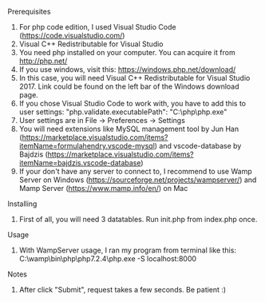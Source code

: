 Prerequisites

1. For php code edition, I used Visual Studio Code (https://code.visualstudio.com/)
2. Visual C++ Redistributable for Visual Studio
3. You need php installed on your computer. You can acquire it from http://php.net/
4. If you use windows, visit this: https://windows.php.net/download/
5. In this case, you will need Visual C++ Redistributable for Visual Studio 2017.
Link could be found on the left bar of the Windows download page.
6. If you chose Visual Studio Code to work with, you have to add this to user settings:
"php.validate.executablePath": "C:\\php\\php.exe"
7. User settings are in File -> Preferences -> Settings
8. You will need extensions like MySQL management tool by Jun Han (https://marketplace.visualstudio.com/items?itemName=formulahendry.vscode-mysql)
and vscode-database by Bajdzis (https://marketplace.visualstudio.com/items?itemName=bajdzis.vscode-database)
10. If your don't have any server to connect to, I recommend to use Wamp Server on Windows (https://sourceforge.net/projects/wampserver/)
and Mamp Server (https://www.mamp.info/en/) on Mac

Installing
1. First of all, you will need 3 datatables. Run init.php from index.php once.

Usage
1. With WampServer usage, I ran my program from terminal like this: C:\wamp\bin\php\php7.2.4\php.exe -S localhost:8000

Notes
1. After click "Submit", request takes a few seconds. Be patient :)
